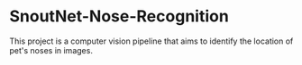 # SnoutNet-Nose-Recognition
This project is a computer vision pipeline that aims to identify the location of pet's noses in images.
